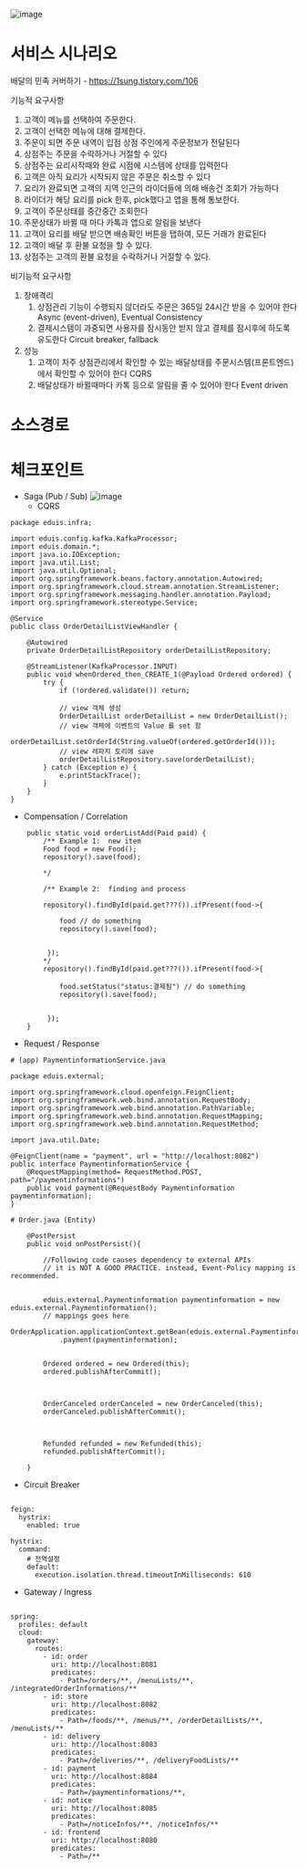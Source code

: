 ![image](https://user-images.githubusercontent.com/487999/79708354-29074a80-82fa-11ea-80df-0db3962fb453.png)

# 서비스 시나리오

배달의 민족 커버하기 - https://1sung.tistory.com/106

기능적 요구사항
1. 고객이 메뉴를 선택하여 주문한다.
1. 고객이 선택한 메뉴에 대해 결제한다.
1. 주문이 되면 주문 내역이 입점 상점 주인에게 주문정보가 전달된다
1. 상점주는 주문을 수락하거나 거절할 수 있다
1. 상점주는 요리시작때와 완료 시점에 시스템에 상태를 입력한다
1. 고객은 아직 요리가 시작되지 않은 주문은 취소할 수 있다
1. 요리가 완료되면 고객의 지역 인근의 라이더들에 의해 배송건 조회가 가능하다
1. 라이더가 해당 요리를 pick 한후, pick했다고 앱을 통해 통보한다.
1. 고객이 주문상태를 중간중간 조회한다
1. 주문상태가 바뀔 때 마다 카톡과 앱으로 알림을 보낸다
1. 고객이 요리를 배달 받으면 배송확인 버튼을 탭하여, 모든 거래가 완료된다
1. 고객이 배달 후 환불 요청을 할 수 있다.
1. 상점주는 고객의 환불 요청을 수락하거나 거절할 수 있다.



비기능적 요구사항
1. 장애격리
    1. 상점관리 기능이 수행되지 않더라도 주문은 365일 24시간 받을 수 있어야 한다  Async (event-driven), Eventual Consistency
    1. 결제시스템이 과중되면 사용자를 잠시동안 받지 않고 결제를 잠시후에 하도록 유도한다  Circuit breaker, fallback
1. 성능
    1. 고객이 자주 상점관리에서 확인할 수 있는 배달상태를 주문시스템(프론트엔드)에서 확인할 수 있어야 한다  CQRS
    1. 배달상태가 바뀔때마다 카톡 등으로 알림을 줄 수 있어야 한다  Event driven

# 소스경로

# 체크포인트

- Saga (Pub / Sub)
![image](https://user-images.githubusercontent.com/117341052/203219302-4cefb7dc-490f-4dd4-b66b-65dfafd66730.png)
  - CQRS
```
package eduis.infra;

import eduis.config.kafka.KafkaProcessor;
import eduis.domain.*;
import java.io.IOException;
import java.util.List;
import java.util.Optional;
import org.springframework.beans.factory.annotation.Autowired;
import org.springframework.cloud.stream.annotation.StreamListener;
import org.springframework.messaging.handler.annotation.Payload;
import org.springframework.stereotype.Service;

@Service
public class OrderDetailListViewHandler {

    @Autowired
    private OrderDetailListRepository orderDetailListRepository;

    @StreamListener(KafkaProcessor.INPUT)
    public void whenOrdered_then_CREATE_1(@Payload Ordered ordered) {
        try {
            if (!ordered.validate()) return;

            // view 객체 생성
            OrderDetailList orderDetailList = new OrderDetailList();
            // view 객체에 이벤트의 Value 를 set 함
            orderDetailList.setOrderId(String.valueOf(ordered.getOrderId()));
            // view 레파지 토리에 save
            orderDetailListRepository.save(orderDetailList);
        } catch (Exception e) {
            e.printStackTrace();
        }
    }
}
```
  - Compensation / Correlation
```
    public static void orderListAdd(Paid paid) {
        /** Example 1:  new item 
        Food food = new Food();
        repository().save(food);

        */

        /** Example 2:  finding and process
        
        repository().findById(paid.get???()).ifPresent(food->{
            
            food // do something
            repository().save(food);


         });
        */
        repository().findById(paid.get???()).ifPresent(food->{
            
            food.setStatus("status:결제됨") // do something
            repository().save(food);


         });
    }
```
  - Request / Response
```
# (app) PaymentinformationService.java

package eduis.external;

import org.springframework.cloud.openfeign.FeignClient;
import org.springframework.web.bind.annotation.RequestBody;
import org.springframework.web.bind.annotation.PathVariable;
import org.springframework.web.bind.annotation.RequestMapping;
import org.springframework.web.bind.annotation.RequestMethod;

import java.util.Date;

@FeignClient(name = "payment", url = "http://localhost:8082")
public interface PaymentinformationService {
    @RequestMapping(method= RequestMethod.POST, path="/paymentinformations")
    public void payment(@RequestBody Paymentinformation paymentinformation);
}

```
```
# Order.java (Entity)

    @PostPersist
    public void onPostPersist(){

        //Following code causes dependency to external APIs
        // it is NOT A GOOD PRACTICE. instead, Event-Policy mapping is recommended.


        eduis.external.Paymentinformation paymentinformation = new eduis.external.Paymentinformation();
        // mappings goes here
        OrderApplication.applicationContext.getBean(eduis.external.PaymentinformationService.class)
            .payment(paymentinformation);


        Ordered ordered = new Ordered(this);
        ordered.publishAfterCommit();



        OrderCanceled orderCanceled = new OrderCanceled(this);
        orderCanceled.publishAfterCommit();



        Refunded refunded = new Refunded(this);
        refunded.publishAfterCommit();

    }
```
  - Circuit Breaker
```

feign:
  hystrix:
    enabled: true

hystrix:
  command:
    # 전역설정
    default:
      execution.isolation.thread.timeoutInMilliseconds: 610

```
  - Gateway / Ingress
```

spring:
  profiles: default
  cloud:
    gateway:
      routes:
        - id: order
          uri: http://localhost:8081
          predicates:
            - Path=/orders/**, /menuLists/**, /integratedOrderInformations/**
        - id: store
          uri: http://localhost:8082
          predicates:
            - Path=/foods/**, /menus/**, /orderDetailLists/**, /menuLists/**
        - id: delivery
          uri: http://localhost:8083
          predicates:
            - Path=/deliveries/**, /deliveryFoodLists/**
        - id: payment
          uri: http://localhost:8084
          predicates:
            - Path=/paymentinformations/**, 
        - id: notice
          uri: http://localhost:8085
          predicates:
            - Path=/noticeInfos/**, /noticeInfos/**
        - id: frontend
          uri: http://localhost:8080
          predicates:
            - Path=/**  

```







